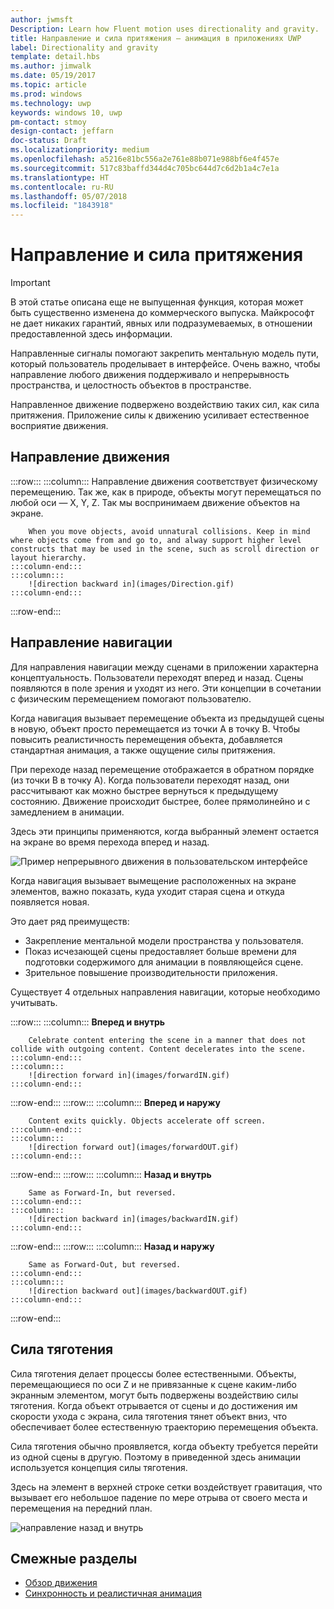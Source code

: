 ```yaml
---
author: jwmsft
Description: Learn how Fluent motion uses directionality and gravity.
title: Направление и сила притяжения — анимация в приложениях UWP
label: Directionality and gravity
template: detail.hbs
ms.author: jimwalk
ms.date: 05/19/2017
ms.topic: article
ms.prod: windows
ms.technology: uwp
keywords: windows 10, uwp
pm-contact: stmoy
design-contact: jeffarn
doc-status: Draft
ms.localizationpriority: medium
ms.openlocfilehash: a5216e81bc556a2e761e88b071e988bf6e4f457e
ms.sourcegitcommit: 517c83baffd344d4c705bc644d7c6d2b1a4c7e1a
ms.translationtype: HT
ms.contentlocale: ru-RU
ms.lasthandoff: 05/07/2018
ms.locfileid: "1843918"
---
```

# <a name="directionality-and-gravity"></a>Направление и сила притяжения

> [!IMPORTANT]
> В этой статье описана еще не выпущенная функция, которая может быть существенно изменена до коммерческого выпуска. Майкрософт не дает никаких гарантий, явных или подразумеваемых, в отношении предоставленной здесь информации.

Направленные сигналы помогают закрепить ментальную модель пути, который пользователь проделывает в интерфейсе. Очень важно, чтобы направление любого движения поддерживало и непрерывность пространства, и целостность объектов в пространстве.

Направленное движение подвержено воздействию таких сил, как сила притяжения. Приложение силы к движению усиливает естественное восприятие движения.

## <a name="direction-of-movement"></a>Направление движения

:::row::: :::column::: Направление движения соответствует физическому перемещению. Так же, как в природе, объекты могут перемещаться по любой оси — X, Y, Z. Так мы воспринимаем движение объектов на экране.

        When you move objects, avoid unnatural collisions. Keep in mind where objects come from and go to, and alway support higher level constructs that may be used in the scene, such as scroll direction or layout hierarchy.
    :::column-end:::
    :::column:::
        ![direction backward in](images/Direction.gif)
    :::column-end:::
:::row-end:::

## <a name="direction-of-navigation"></a>Направление навигации

Для направления навигации между сценами в приложении характерна концептуальность. Пользователи переходят вперед и назад. Сцены появляются в поле зрения и уходят из него. Эти концепции в сочетании с физическим перемещением помогают пользователю.

Когда навигация вызывает перемещение объекта из предыдущей сцены в новую, объект просто перемещается из точки A в точку B. Чтобы повысить реалистичность перемещения объекта, добавляется стандартная анимация, а также ощущение силы притяжения.

При переходе назад перемещение отображается в обратном порядке (из точки B в точку A). Когда пользователи переходят назад, они рассчитывают как можно быстрее вернуться к предыдущему состоянию. Движение происходит быстрее, более прямолинейно и с замедлением в анимации.

Здесь эти принципы применяются, когда выбранный элемент остается на экране во время перехода вперед и назад.

![Пример непрерывного движения в пользовательском интерфейсе](images/continuous3.gif)

Когда навигация вызывает вымещение расположенных на экране элементов, важно показать, куда уходит старая сцена и откуда появляется новая.

Это дает ряд преимуществ:

- Закрепление ментальной модели пространства у пользователя.
- Показ исчезающей сцены предоставляет больше времени для подготовки содержимого для анимации в появляющейся сцене.
- Зрительное повышение производительности приложения.

Существует 4 отдельных направления навигации, которые необходимо учитывать.

:::row::: :::column::: **Вперед и внутрь**

        Celebrate content entering the scene in a manner that does not collide with outgoing content. Content decelerates into the scene.
    :::column-end:::
    :::column:::
        ![direction forward in](images/forwardIN.gif)
    :::column-end:::
:::row-end::: :::row::: :::column::: **Вперед и наружу**

        Content exits quickly. Objects accelerate off screen.
    :::column-end:::
    :::column:::
        ![direction forward out](images/forwardOUT.gif)
    :::column-end:::
:::row-end::: :::row::: :::column::: **Назад и внутрь**

        Same as Forward-In, but reversed.
    :::column-end:::
    :::column:::
        ![direction backward in](images/backwardIN.gif)
    :::column-end:::
:::row-end::: :::row::: :::column::: **Назад и наружу**

        Same as Forward-Out, but reversed.
    :::column-end:::
    :::column:::
        ![direction backward out](images/backwardOUT.gif)
    :::column-end:::
:::row-end:::

## <a name="gravity"></a>Сила тяготения

Сила тяготения делает процессы более естественными. Объекты, перемещающиеся по оси Z и не привязанные к сцене каким-либо экранным элементом, могут быть подвержены воздействию силы тяготения. Когда объект отрывается от сцены и до достижения им скорости ухода с экрана, сила тяготения тянет объект вниз, что обеспечивает более естественную траекторию перемещения объекта.

Сила тяготения обычно проявляется, когда объекту требуется перейти из одной сцены в другую. Поэтому в приведенной здесь анимации используется концепция силы тяготения.

Здесь на элемент в верхней строке сетки воздействует гравитация, что вызывает его небольшое падение по мере отрыва от своего места и перемещения на передний план.

![направление назад и внутрь](images/continuity-photos.gif)

## <a name="related-articles"></a>Смежные разделы

- [Обзор движения](index.md)
- [Синхронность и реалистичная анимация](timing-and-easing.md)